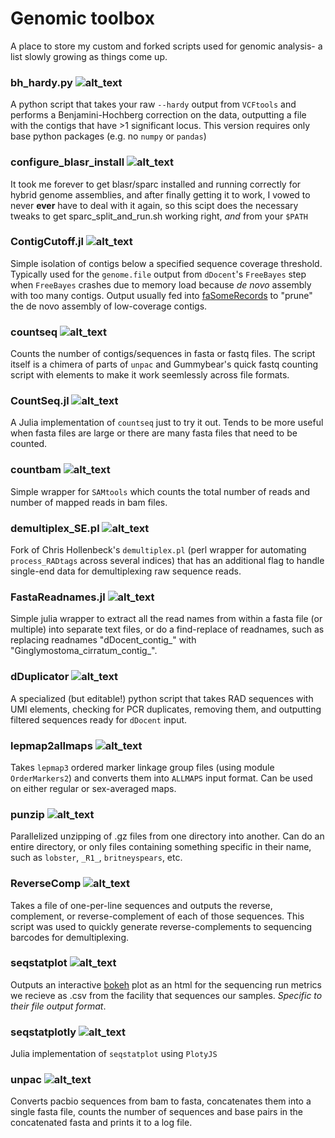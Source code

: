 # Genomic toolbox

A place to store my custom and forked scripts used for genomic analysis- a list slowly growing as things come up.

### bh_hardy.py ![alt_text](https://img.shields.io/badge/language-python3-green.svg)
A python script that takes your raw `--hardy` output from `VCFtools` and performs a Benjamini-Hochberg correction on the data, outputting a file with the contigs that have >1 significant locus. This version requires only base python packages (e.g. no `numpy` or `pandas`)

### configure_blasr_install ![alt_text](https://img.shields.io/badge/language-bash-lightgrey.svg)
It took me forever to get blasr/sparc installed and running correctly for hybrid genome assemblies, and after finally getting it to work, I vowed to never **ever** have to deal with it again, so this scipt does the necessary tweaks to get sparc_split_and_run.sh working right, *and* from your `$PATH`

### ContigCutoff.jl ![alt_text](https://img.shields.io/badge/language-julia-blue.svg)
Simple isolation of contigs below a specified sequence coverage threshold. Typically used for the `genome.file` output from `dDocent`'s `FreeBayes` step when `FreeBayes` crashes due to memory load because _de novo_ assembly with too many contigs. Output usually fed into [faSomeRecords](https://github.com/ENCODE-DCC/kentUtils/blob/master/src/utils/faSomeRecords/faSomeRecords.c) to "prune" the de novo assembly of low-coverage contigs. 

### countseq ![alt_text](https://img.shields.io/badge/language-bash-lightgrey.svg)
Counts the number of contigs/sequences in fasta or fastq files. The script itself is a chimera of parts of `unpac` and Gummybear's quick fastq counting script with elements to make it work seemlessly across file formats.

### CountSeq.jl ![alt_text](https://img.shields.io/badge/language-julia-blue.svg)
A Julia implementation of `countseq` just to try it out. Tends to be more useful when fasta files are large or there are many fasta files that need to be counted. 

### countbam ![alt_text](https://img.shields.io/badge/language-bash-lightgrey.svg)
Simple wrapper for `SAMtools` which counts the total number of reads and number of mapped reads in bam files.

### demultiplex_SE.pl ![alt_text](https://img.shields.io/badge/language-perl-yellow.svg)
Fork of Chris Hollenbeck's `demultiplex.pl` (perl wrapper for automating `process_RADtags` across several indices) that has an additional flag to handle single-end data for demultiplexing raw sequence reads. 

### FastaReadnames.jl ![alt_text](https://img.shields.io/badge/language-julia-blue.svg)
Simple julia wrapper to extract all the read names from within a fasta file (or multiple) into separate text files, or do a find-replace of readnames, such as replacing readnames "dDocent_contig_" with "Ginglymostoma_cirratum_contig_".

### dDuplicator ![alt_text](https://img.shields.io/badge/language-python3-green.svg)
A specialized (but editable!) python script that takes RAD sequences with UMI elements, checking for PCR duplicates, removing them, and outputting filtered sequences ready for `dDocent` input.

### lepmap2allmaps ![alt_text](https://img.shields.io/badge/language-python3-green.svg)
Takes `lepmap3` ordered marker linkage group files (using module `OrderMarkers2`) and converts them into `ALLMAPS` input format. Can be used on either regular or sex-averaged maps.  

### punzip ![alt_text](https://img.shields.io/badge/language-bash-lightgrey.svg)
Parallelized unzipping of .gz files from one directory into another. Can do an entire directory, or only files containing something specific in their name, such as `lobster`, `_R1_`, `britneyspears`, etc.

### ReverseComp ![alt_text](https://img.shields.io/badge/language-julia-blue.svg)
Takes  a file of one-per-line sequences and outputs the reverse, complement, or reverse-complement of each of those sequences. This script was used to quickly generate reverse-complements to sequencing barcodes for demultiplexing.

### seqstatplot ![alt_text](https://img.shields.io/badge/language-python3-green.svg)
Outputs an interactive [bokeh](https://bokeh.pydata.org/en/latest/) plot as an html for the sequencing run metrics we recieve as .csv from the facility that sequences our samples. *Specific to their file output format*.

### seqstatplotly ![alt_text](https://img.shields.io/badge/language-julia-blue.svg)
Julia implementation of `seqstatplot` using `PlotyJS`

### unpac ![alt_text](https://img.shields.io/badge/language-bash-lightgrey.svg)
Converts pacbio sequences from bam to fasta, concatenates them into a single fasta file, counts the number of sequences and base pairs in the concatenated fasta and prints it to a log file.
